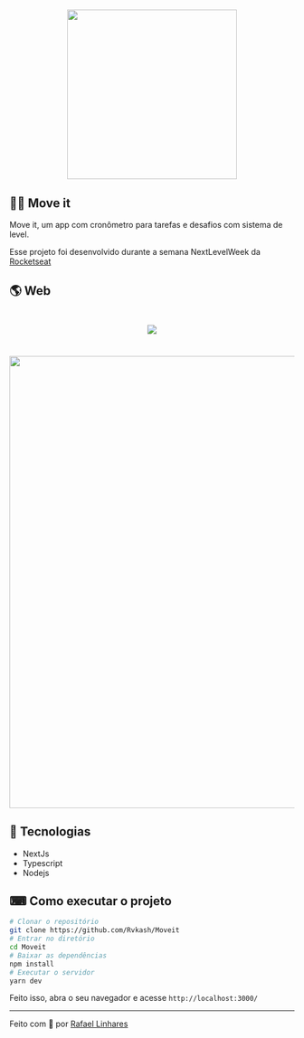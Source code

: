 <h1 align="center">
    <img src="https://i.ibb.co/PDN0YD0/Logo-1.png" width="300" />
</h1>

## 🏃‍♂️ Move it

Move it, um app com cronômetro para tarefas e desafios com sistema de level.

Esse projeto foi desenvolvido durante a semana NextLevelWeek da [Rocketseat](https://github.com/Rocketseat)

## 🌎 Web


<h1 align="center">
    <img src="https://imgur.com/K9gHoEr.png width="800px" />
</h1>

<h1 align="center">
    <img src="https://imgur.com/8awGI6z.png" width="800px" />
</h1>



## :robot: Tecnologias
- NextJs
- Typescript
- Nodejs

## ⌨ Como executar o projeto
```bash
# Clonar o repositório
git clone https://github.com/Rvkash/Moveit
# Entrar no diretório
cd Moveit
# Baixar as dependências
npm install
# Executar o servidor
yarn dev 
```
Feito isso, abra o seu navegador e acesse `http://localhost:3000/`

---------------------------------------------------------------------------------------------------------------------------------------------------------------

Feito com :blue_heart: por [Rafael Linhares](https://www.linkedin.com/in/rafael-linhares-js/)


